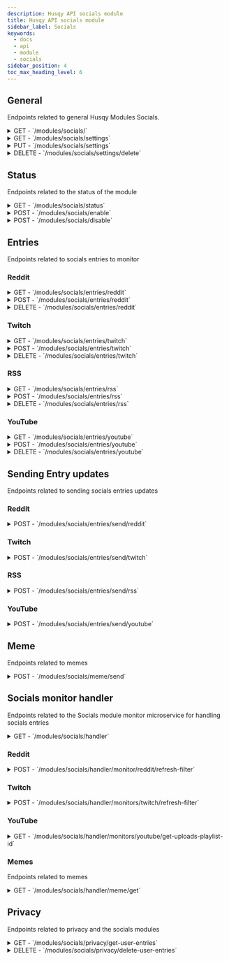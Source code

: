 ```yaml
---
description: Husqy API socials module
title: Husqy API socials module
sidebar_label: Socials
keywords:
  - docs
  - api
  - module
  - socials
sidebar_position: 4
toc_max_heading_level: 6
---
```


## General

Endpoints related to general Husqy Modules Socials.

<details>
  <summary>GET - `/modules/socials/`</summary>

Home endpoint for the Modules Socials Husqy API. Returns only success message displaying that it is the Modules Socials Husqy API route.

</details>

<details>
  <summary>GET - `/modules/socials/settings`</summary>

Get the settings of the socials module for the specified guild.

Query string parameters:
| field | required | type | description |
| --- | --- | --- | --- |
| guild_id | yes | `integer` | The ID of the guild to check the status of |

Possible errors:

- BadRequestError
- SettingsError
- ModuleDisabledError

</details>

<details>
  <summary>PUT - `/modules/socials/settings`</summary>
  
Endpoint to change the settings of the reactionroles module for the specified guild.

Body data (JSON):
| field | required | type | description |
| --- | --- | --- | --- |
| guild_id | yes | `integer` | The ID of the guild to change the socials module settings for |
| monitor_reddit | yes | `boolean` | If the reddit monitor component should be enabled |
| monitor_rss | yes | `boolean` | If the rss monitor component should be enabled |
| monitor_twitch | yes | `boolean` | If the twitch monitor component should be enabled |
| monitor_youtube | yes | `boolean` | If the youtube monitor component should be enabled |

- BadRequestError
- SettingsError
- ModuleDisabledError
- InternalServerError
- DatabaseError

</details>

<details>
  <summary>DELETE - `/modules/socials/settings/delete`</summary>
  
Delete all settings of the socials module for a specified guild.

Body data (JSON):
| field | required | type | description |
| --- | --- | --- | --- |
| guild_id | yes | `integer` | The ID of the guild to delete the settings from |

Possible errors:

- BadRequestError

</details>

## Status

Endpoints related to the status of the module

<details>
  <summary>GET - `/modules/socials/status`</summary>
  
Get the status of the socials module for the specified guild.

Query string parameters:
| field | required | type | description |
| --- | --- | --- | --- |
| guild_id | yes | `integer` | The ID of the guild to check the status of |

Possible errors:

- BadRequestError
- SettingsError

</details>

<details>
  <summary>POST - `/modules/socials/enable`</summary>
  
Endpoint to enable the socials module for the specified guild.

Body data (JSON):
| field | required | type | description |
| --- | --- | --- | --- |
| guild_id | yes | `integer` | The ID of the guild to enable the socials module for |

Possible errors:

- BadRequestError
- SettingsError
- ModuleEnabledError
- DatabaseError

</details>

<details>
  <summary>POST - `/modules/socials/disable`</summary>
  
Endpoint to disable the socials module for the specified guild.

Body data (JSON):
| field | required | type | description |
| --- | --- | --- | --- |
| guild_id | yes | `integer` | The ID of the guild to disable the socials module for |

Possible errors:

- BadRequestError
- SettingsError
- ModuleDisabledError
- DatabaseError

</details>

## Entries

Endpoints related to socials entries to monitor

### Reddit

<details>
  <summary>GET - `/modules/socials/entries/reddit`</summary>
  
Returns a list of monitored subreddits for the specified guild.

Query string parameters:
| field | required | type | description |
| --- | --- | --- | --- |
| guild_id | yes | `integer` | The ID of the guild to get the subreddits from |
| page | no | `integer` | The page number to get (default = 1) |
| page_size | no | `integer` | The amount of entries to return in one page (default = 10) |

Possible errors:

- BadRequestError
- SettingsError
- ModuleDisabledError
- InternalServerError

</details>

<details>
  <summary>POST - `/modules/socials/entries/reddit`</summary>
  
Endpoint to create a new subreddit entry in a guild to monitor.

Body data (JSON):
| field | required | type | description |
| --- | --- | --- | --- |
| guild_id | yes | `integer` | The ID of the guild to create the subreddit monitor entry in |
| subreddit | yes | `string` | The name of the subreddit to monitor |
| target_channel_id | yes | `integer` | The ID of the channel where to post updates for this entry |
| mention_everyone | yes | `boolean` | If @everyone needs to be mentioned so everyone gets a notification |

Possible errors:

- BadRequestError
- SettingsError
- ModuleDisabledError
- DatabaseError
- Unprocessable Entity

```
{
    "success": False,
    "data": {},
    "error": {
        "code": 422,
        "message": "Unprocessable Entity! {reason}",
    },
},
```

</details>

<details>
  <summary>DELETE - `/modules/socials/entries/reddit`</summary>
  
Endpoint to delete a subreddit entry in a guild.

Body data (JSON):
| field | required | type | description |
| --- | --- | --- | --- |
| guild_id | yes | `integer` | The ID of the guild to delete the subreddit from |
| subreddit | yes | `string` | The name of the subreddit to stop monitoring |

Possible errors:

- BadRequestError
- SettingsError
- ModuleDisabledError
- DatabaseError

</details>

### Twitch

<details>
  <summary>GET - `/modules/socials/entries/twitch`</summary>
  
Returns a list of monitored twitch accounts for the specified guild.

Query string parameters:
| field | required | type | description |
| --- | --- | --- | --- |
| guild_id | yes | `integer` | The ID of the guild to get the twitch accounts from |
| page | no | `integer` | The page number to get (default = 1) |
| page_size | no | `integer` | The amount of entries to return in one page (default = 10) |

Possible errors:

- BadRequestError
- SettingsError
- ModuleDisabledError
- InternalServerError

</details>

<details>
  <summary>POST - `/modules/socials/entries/twitch`</summary>
  
Endpoint to create a new twitch account entry in a guild to monitor.

Body data (JSON):
| field | required | type | description |
| --- | --- | --- | --- |
| guild_id | yes | `integer` | The ID of the guild to create the twitch account entry in |
| twitch_account | yes | `string` | The name of the twitch account to monitor |
| target_channel_id | yes | `integer` | The ID of the channel where to post updates for this entry |
| mention_everyone | yes | `boolean` | If @everyone needs to be mentioned so everyone gets a notification |

Possible errors:

- BadRequestError
- SettingsError
- ModuleDisabledError
- DatabaseError
- Unprocessable Entity

```
{
    "success": False,
    "data": {},
    "error": {
        "code": 422,
        "message": "Unprocessable Entity! {reason}",
    },
},
```

</details>

<details>
  <summary>DELETE - `/modules/socials/entries/twitch`</summary>

Endpoint to delete a twitch account entry in a guild.

Body data (JSON):
| field | required | type | description |
| --- | --- | --- | --- |
| guild_id | yes | `integer` | The ID of the guild to delete the twitch account entry from |
| twitch_account | yes | `string` | The name of the twitch account to stop monitoring |

Possible errors:

- BadRequestError
- SettingsError
- ModuleDisabledError
- DatabaseError

</details>

### RSS

<details>
  <summary>GET - `/modules/socials/entries/rss`</summary>
  
Returns a list of monitored rss feeds for the specified guild.

Query string parameters:
| field | required | type | description |
| --- | --- | --- | --- |
| guild_id | yes | `integer` | The ID of the guild to get the rss feeds from |
| page | no | `integer` | The page number to get (default = 1) |
| page_size | no | `integer` | The amount of entries to return in one page (default = 10) |

Possible errors:

- BadRequestError
- SettingsError
- ModuleDisabledError
- InternalServerError

</details>

<details>
  <summary>POST - `/modules/socials/entries/rss`</summary>
  
Endpoint to create a new rss feed entry in a guild to monitor.

Body data (JSON):
| field | required | type | description |
| --- | --- | --- | --- |
| guild_id | yes | `integer` | The ID of the guild to create the RSS feed entry in |
| rss_feed | yes | `string` | The URL of the rss feed to monitor |
| target_channel_id | yes | `integer` | The ID of the channel where to post updates for this entry |
| mention_everyone | yes | `boolean` | If @everyone needs to be mentioned so everyone gets a notification |

Possible errors:

- BadRequestError
- SettingsError
- ModuleDisabledError
- DatabaseError
- Unprocessable Entity

```
{
    "success": False,
    "data": {},
    "error": {
        "code": 422,
        "message": "Unprocessable Entity! {reason}",
    },
},
```

</details>

<details>
  <summary>DELETE - `/modules/socials/entries/rss`</summary>
  
Endpoint to delete a RSS feed entry in a guild.

Body data (JSON):
| field | required | type | description |
| --- | --- | --- | --- |
| guild_id | yes | `integer` | The ID of the guild to delete the RSS feed from |
| rss_feed | yes | `string` | The URL of the rss feed to stop monitoring |

Possible errors:

- BadRequestError
- SettingsError
- ModuleDisabledError
- DatabaseError

</details>

### YouTube

<details>
  <summary>GET - `/modules/socials/entries/youtube`</summary>
  
Returns a list of monitored YouTube channels for the specified guild.

Query string parameters:
| field | required | type | description |
| --- | --- | --- | --- |
| guild_id | yes | `integer` | The ID of the guild to get the YouTube channels from |
| page | no | `integer` | The page number to get (default = 1) |
| page_size | no | `integer` | The amount of entries to return in one page (default = 10) |

Possible errors:

- BadRequestError
- SettingsError
- ModuleDisabledError
- InternalServerError

</details>

<details>
  <summary>POST - `/modules/socials/entries/youtube`</summary>
  
Endpoint to create a new YouTube channel entry in a guild to monitor.

Body data (JSON):
| field | required | type | description |
| --- | --- | --- | --- |
| guild_id | yes | `integer` | The ID of the guild to create the YouTube channel entry in |
| youtube_channel_handle | yes | `string` | The @handle of the channel to monitor. F.e. @dualipa |
| target_channel_id | yes | `integer` | The ID of the channel where to post updates for this entry |
| mention_everyone | yes | `boolean` | If @everyone needs to be mentioned so everyone gets a notification |

Possible errors:

- BadRequestError
- SettingsError
- ModuleDisabledError
- DatabaseError
- Unprocessable Entity

```
{
    "success": False,
    "data": {},
    "error": {
        "code": 422,
        "message": "Unprocessable Entity! {reason}",
    },
},
```

</details>

<details>
  <summary>DELETE - `/modules/socials/entries/youtube`</summary>
  
Endpoint to delete a YouTube channel entry in a guild.

Body data (JSON):
| field | required | type | description |
| --- | --- | --- | --- |
| guild_id | yes | `integer` | The ID of the guild to delete the YouTube channel entry from |
| youtube_channel_handle | yes | `string` | The @handle of the YouTube channel to stop monitoring |

Possible errors:

- BadRequestError
- SettingsError
- ModuleDisabledError
- DatabaseError

</details>

## Sending Entry updates

Endpoints related to sending socials entries updates

### Reddit

<details>
  <summary>POST - `/modules/socials/entries/send/reddit`</summary>
  
:::danger

Do not use this endpoint yourself! Husqy will send updates when needed.

:::

Endpoint to make subreddit updates be sent in the channel.

Body data (JSON):
| field | required | type | description |
| --- | --- | --- | --- |
| subreddit | yes | `string` | The name of the subreddit that has an update |
| url | yes | `string` | The URL of the post in that subreddit |

Possible errors:

- BadRequestError

</details>

### Twitch

<details>
  <summary>POST - `/modules/socials/entries/send/twitch`</summary>
  
:::danger

Do not use this endpoint yourself! Husqy will send updates when needed.

:::

Endpoint to make twitch account updates be sent in the channel.

Body data (JSON):
| field | required | type | description |
| --- | --- | --- | --- |
| twitch_account | yes | `string` | The name of the twitch account that has gone live |

Possible errors:

- BadRequestError

</details>

### RSS

<details>
  <summary>POST - `/modules/socials/entries/send/rss`</summary>

:::danger

Do not use this endpoint yourself! Husqy will send updates when needed.

:::

Endpoint to make RSS feed updates be sent in the channel.

Body data (JSON):
| field | required | type | description |
| --- | --- | --- | --- |
| rss_feed_url | yes | `string` | The URL of the rss feed that has an update |
| entry_title | yes | `string` | The title of the new entry in the RSS feed |
| entry_description | yes | `string` | The description of the new entry in the RSS feed |

Possible errors:

- BadRequestError

</details>

### YouTube

<details>
  <summary>POST - `/modules/socials/entries/send/youtube`</summary>
  
:::danger

Do not use this endpoint yourself! Husqy will send updates when needed.

:::

Endpoint to make YouTube channel updates be sent in the channel.

Body data (JSON):
| field | required | type | description |
| --- | --- | --- | --- |
| uploads_playlist_id | yes | `string` | The ID of the uploads playlist that has been checked |
| video_id | yes | `string` | The ID of the video that has been uploaded |
| video_title | yes | `string` | The title of the video that has been uploaded |

Possible errors:

- BadRequestError

</details>

## Meme

Endpoints related to memes

<details>
  <summary>POST - `/modules/socials/meme/send`</summary>

Endpoint to send a random meme to a channel (a message needs to be present!).

Body data (JSON):
| field | required | type | description |
| --- | --- | --- | --- |
| guild_id | yes | `integer` | The ID of the guild to send the meme in |
| channel_id | yes | `integer` | The ID of the channel where the message to edit is located |
| message_id | yes | `integer` | The ID of the message to edit with the random meme |

Possible errors:

- BadRequestError
- SettingsError
- Unprocessable Entity

```
{
    "success": False,
    "data": {},
    "error": {
        "code": 422,
        "message": "Unprocessable Entity! {reason}",
    },
},
```

</details>

## Socials monitor handler

Endpoints related to the Socials module monitor microservice for handling socials entries

<details>
  <summary>GET - `/modules/socials/handler`</summary>

Home endpoint for the Modules Socials Monitor API. Returns only success message displaying that it is the Modules Socials Monitor Husqy API route.

</details>

### Reddit

<details>
  <summary>POST - `/modules/socials/handler/monitor/reddit/refresh-filter`</summary>

:::danger

Do not use this endpoint yourself! Husqy will refresh this automatically.

:::

Endpoint to refresh the subreddit filter.

Body data (JSON):
| field | required | type | description |
| --- | --- | --- | --- |
| action_type | yes | `string` | The action to apply to the filter. Can be "add" or "remove" |
| subreddit | yes | `string` | The name of the subreddit to add or remove to/from the filter |

Possible errors:

- BadRequestError

</details>

### Twitch

<details>
  <summary>POST - `/modules/socials/handler/monitors/twitch/refresh-filter`</summary>

:::danger

Do not use this endpoint yourself! Husqy will refresh this automatically.

:::

Endpoint to refresh the twitch filter.

Body data (JSON):
| field | required | type | description |
| --- | --- | --- | --- |
| action_type | yes | `string` | The action to apply to the filter. Can be "add" or "remove" |
| twitch_account | yes | `string` | The name of the twitch account to add or remove to/from the filter |

Possible errors:

- BadRequestError

</details>

### YouTube

<details>
  <summary>GET - `/modules/socials/handler/monitors/youtube/get-uploads-playlist-id`</summary>

:::danger

Do not use this endpoint yourself! Husqy will get the uploads playlist ID automatically.

:::

Endpoint to get the uploads playlist ID from a channel.

Query string parameters:
| field | required | type | description |
| --- | --- | --- | --- |
| channel_handle | yes | `string` | The @handle of the channel to get the uploads playlist ID for. F.e. @dualipa |

Possible errors:

- BadRequestError

</details>

### Memes

Endpoints related to memes

<details>
  <summary>GET - `/modules/socials/handler/meme/get`</summary>

An endpoint to get the URL and title of a random meme.

:::danger

Do not use this endpoint yourself! Please use the `/meme` command or the `/modules/socials/meme/send` endpoint.

:::

</details>

## Privacy

Endpoints related to privacy and the socials modules

<details>
  <summary>GET - `/modules/socials/privacy/get-user-entries`</summary>

:::danger

Do not use this endpoint yourself! This endpoint will be used by Husqy's Privacy configurator (`/privacy`) command.

:::

Endpoint to get the amount of references in socials to your user.

Query string parameters:
| field | required | type | description |
| --- | --- | --- | --- |
| guild_id | yes | `integer` | The ID of the guild to get the specified references in |
| privacy_member_id | yes | `integer` | The ID of the member who wants to check their references |

Possible errors:

- BadRequestError
- ForbiddenError
- InternalServerError

</details>

<details>
  <summary>DELETE - `/modules/socials/privacy/delete-user-entries`</summary>

:::danger

Do not use this endpoint yourself! This endpoint will be used by Husqy's Privacy configurator (`/privacy`) command.

:::

Endpoint to delete the references in socials to your user.

Body data (JSON):
| field | required | type | description |
| --- | --- | --- | --- |
| guild_id | yes | `integer` | The ID of the guild to delete the specified references in |
| privacy_member_id | yes | `integer` | The ID of the member who wants to remove their references |

Possible errors:

- BadRequestError
- ForbiddenError
- InternalServerError

</details>